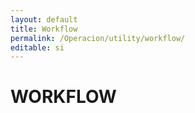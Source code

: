 ```yaml
---
layout: default
title: Workflow
permalink: /Operacion/utility/workflow/
editable: si
---
```


# WORKFLOW

